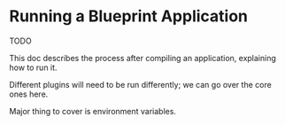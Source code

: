 # Running a Blueprint Application

TODO

This doc describes the process after compiling an application, explaining how to run it.

Different plugins will need to be run differently; we can go over the core ones here.

Major thing to cover is environment variables.